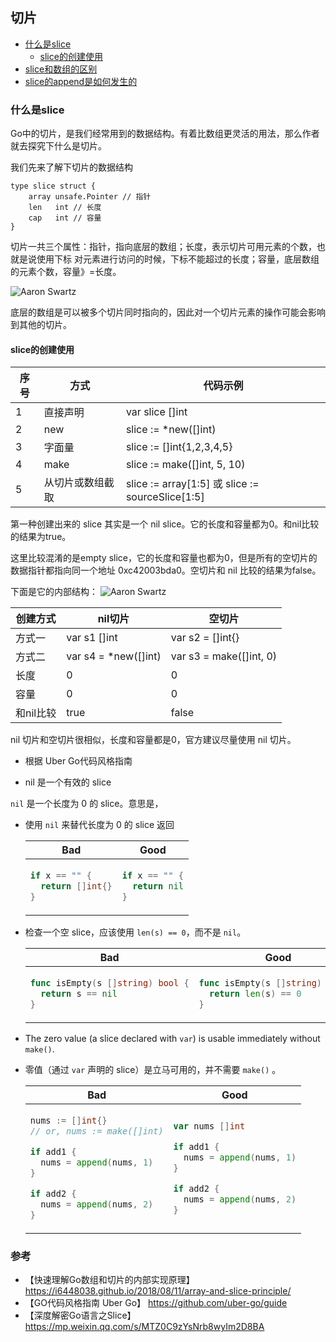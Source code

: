 ## 切片

- [什么是slice](#%e4%bb%80%e4%b9%88%e6%98%afslice)
   - [slice的创建使用](#slice%e7%9a%84%e5%88%9b%e5%bb%ba%e4%bd%bf%e7%94%a8)
- [slice和数组的区别](#slice%e5%92%8c%e6%95%b0%e7%bb%84%e7%9a%84%e5%8c%ba%e5%88%ab)
- [slice的append是如何发生的](#slice%e7%9a%84append%e6%98%af%e5%a6%82%e4%bd%95%e5%8f%91%e7%94%9f%e7%9a%84)



### 什么是slice

Go中的切片，是我们经常用到的数据结构。有着比数组更灵活的用法，那么作者就去探究下什么是切片。

我们先来了解下切片的数据结构
````
type slice struct {
    array unsafe.Pointer // 指针
    len   int // 长度
    cap   int // 容量
}
````

切片一共三个属性：指针，指向底层的数组；长度，表示切片可用元素的个数，也就是说使用下标
对元素进行访问的时候，下标不能超过的长度；容量，底层数组的元素个数，容量》=长度。

![Aaron Swartz](https://github.com/zhan-liz/Go-POINT/blob/master/img/slice_1.png?raw=true)

底层的数组是可以被多个切片同时指向的，因此对一个切片元素的操作可能会影响到其他的切片。

#### slice的创建使用

|     序号      | 方式 |             代码示例                                          |
| ------------ | ------------ | -------------------------------                      |
| 1            |    直接声明   |   var slice []int                                    |
| 2            |    new       |   slice := *new([]int)                               |
| 3            |    字面量     |   slice := []int{1,2,3,4,5}                          |
| 4            |    make      |   slice := make([]int, 5, 10)                        |
| 5            |从切片或数组截取|   slice := array[1:5] 或 slice := sourceSlice[1:5]   |

第一种创建出来的 slice 其实是一个 nil slice。它的长度和容量都为0。和nil比较的结果为true。

这里比较混淆的是empty slice，它的长度和容量也都为0，但是所有的空切片的数据指针都指向同一个地址 0xc42003bda0。空切片和 nil 比较的结果为false。

下面是它的内部结构：
![Aaron Swartz](https://github.com/zhan-liz/Go-POINT/blob/master/img/slice_2.png?raw=true)

|     创建方式  |    nil切片               |             空切片                |
| ------------ | ------------------      | -------------------------------   |
| 方式一        |    var s1 []int         |  var s2 = []int{}                 |
| 方式二        |    var s4 = *new([]int) |  var s3 = make([]int, 0)          |
| 长度          |    0                    |     0                             |
| 容量          |    0                    |     0                             |
| 和nil比较      |true                     |   false                          |

nil 切片和空切片很相似，长度和容量都是0，官方建议尽量使用 nil 切片。

- 根据 Uber Go代码风格指南

- nil 是一个有效的 slice

`nil` 是一个长度为 0 的 slice。意思是，

- 使用 `nil` 来替代长度为 0 的 slice 返回

  <table>
  <thead><tr><th>Bad</th><th>Good</th></tr></thead>
  <tbody>
  <tr><td>

  ```go
  if x == "" {
    return []int{}
  }
  ```

  </td><td>

  ```go
  if x == "" {
    return nil
  }
  ```

  </td></tr>
  </tbody></table>

- 检查一个空 slice，应该使用 `len(s) == 0`，而不是 `nil`。

  <table>
  <thead><tr><th>Bad</th><th>Good</th></tr></thead>
  <tbody>
  <tr><td>

  ```go
  func isEmpty(s []string) bool {
    return s == nil
  }
  ```

  </td><td>

  ```go
  func isEmpty(s []string) bool {
    return len(s) == 0
  }
  ```

  </td></tr>
  </tbody></table>

- The zero value (a slice declared with `var`) is usable immediately without
  `make()`.

- 零值（通过 `var` 声明的 slice）是立马可用的，并不需要 `make()` 。

  <table>
  <thead><tr><th>Bad</th><th>Good</th></tr></thead>
  <tbody>
  <tr><td>

  ```go
  nums := []int{}
  // or, nums := make([]int)

  if add1 {
    nums = append(nums, 1)
  }

  if add2 {
    nums = append(nums, 2)
  }
  ```

  </td><td>

  ```go
  var nums []int

  if add1 {
    nums = append(nums, 1)
  }

  if add2 {
    nums = append(nums, 2)
  }
  ```

  </td></tr>
  </tbody></table>


 
 




### 参考
- 【快速理解Go数组和切片的内部实现原理】 https://i6448038.github.io/2018/08/11/array-and-slice-principle/
- 【GO代码风格指南 Uber Go】 https://github.com/uber-go/guide
- 【深度解密Go语言之Slice】 https://mp.weixin.qq.com/s/MTZ0C9zYsNrb8wyIm2D8BA    